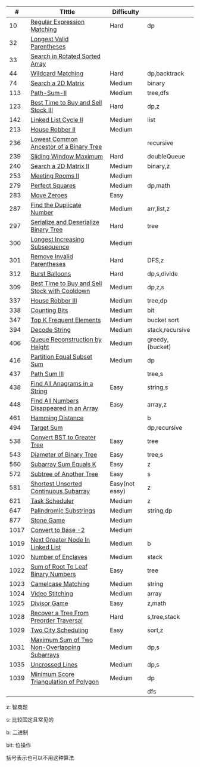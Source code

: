 | #    | TIttle                                                            | Difficulty     |                  |
| ---- | ----------------------------------------------------------------- | -------------- | ---------------- |
| 10   | [Regular Expression Matching](./code/10.md)                       | Hard           | dp               |
| 32   | [Longest Valid Parentheses](./code/32.md)                         |                |                  |
| 33   | [Search in Rotated Sorted Array](./code/33.md)                    |                |                  |
| 44   | [Wildcard Matching](./code/44.md)                                 | Hard           | dp,backtrack     |
| 74   | [Search a 2D Matrix](./code/74.md)                                | Medium         | binary           |
| 113  | [Path-Sum-II](./code/112.md)                                      | Medium         | tree,dfs         |
| 123  | [Best Time to Buy and Sell Stock III](./code/123.md)              | Hard           | dp,z             |
| 142  | [Linked List Cycle II](./code/142.md)                             | Medium         | list             |
| 213  | [House Robber II](./code/213.md)                                  | Medium         |                  |
| 236  | [Lowest Common Ancestor of a Binary Tree](./code/236.md)          |                | recursive        |
| 239  | [Sliding Window Maximum](./code/239.md)                           | Hard           | doubleQueue      |
| 240  | [Search a 2D Matrix II](./code/240.md)                            | Medium         | binary,z         |
| 253  | [Meeting Rooms II](./code/253.md)                                 | Medium         |                  |
| 279  | [Perfect Squares](./code/279.md)                                  | Medium         | dp,math          |
| 283  | [Move Zeroes](./code/283.md)                                      | Easy           |                  |
| 287  | [Find the Duplicate Number](./code/287.md)                        | Medium         | arr,list,z       |
| 297  | [Serialize and Deserialize Binary Tree](./code/297.md)            | Hard           | tree             |
| 300  | [Longest Increasing Subsequence](./code/300.md)                   | Medium         |                  |
| 301  | [Remove Invalid Parentheses](./code/301.md)                       | Hard           | DFS,z            |
| 312  | [Burst Balloons](./code/312.md)                                   | Hard           | dp,s,divide      |
| 309  | [Best Time to Buy and Sell Stock with Cooldown](./code/309.md)    | Medium         | dp,z,s           |
| 337  | [House Robber III](./code/337.md)                                 | Medium         | tree,dp          |
| 338  | [Counting Bits](./code/338.md)                                    | Medium         | bit              |
| 347  | [Top K Frequent Elements](./code/347.md)                          | Medium         | bucket sort      |
| 394  | [Decode String](./code/394.md)                                    | Medium         | stack,recursive  |
| 406  | [Queue Reconstruction by Height](./code/406.md)                   | Medium         | greedy,(bucket)  |
| 416  | [Partition Equal Subset Sum](./code/416.md)                       | Medium         | dp               |
| 437  | [Path Sum III](./code/437.md)                                     |                | tree,s           |
| 438  | [Find All Anagrams in a String](./code/438.md)                    | Easy           | string,s         |
| 448  | [Find All Numbers Disappeared in an Array](./code/448.md)         | Easy           | array,z          |
| 461  | [Hamming Distance](./code/461.md)                                 |                | b                |
| 494  | [Target Sum](./code/494.md)                                       |                | dp,recursive     |
| 538  | [Convert BST to Greater Tree](./code/538.md)                      | Easy           | tree             |
| 543  | [Diameter of Binary Tree](./code/543.md)                          | Easy           | tree,s           |
| 560  | [Subarray Sum Equals K](./code/560.md)                            | Easy           | z                |
| 572  | [Subtree of Another Tree](./code/572.md)                          | Easy           | s                |
| 581  | [Shortest Unsorted Continuous Subarray](./code/581.md)            | Easy(not easy) | z                |
| 621  | [Task Scheduler](./code/621.md)                                   | Medium         | z                |
| 647  | [Palindromic Substrings](./code/647.md)                           | Medium         | string,dp        |
| 877  | [Stone Game](./code/877)                                          | Medium         |                  |
| 1017 | [Convert to Base -2](./code/1017)                                 | Medium         |                  |
| 1019 | [Next Greater Node In Linked List](./code/1019.md)                | Medium         | b                |
| 1020 | [Number of Enclaves](./code/1020.md)                              | Medium         | stack            |
| 1022 | [Sum of Root To Leaf Binary Numbers](./code/1022.md)              | Easy           | tree             |
| 1023 | [Camelcase Matching](./code/1023.md)                              | Medium         | string           |
| 1024 | [Video Stitching](./code/1024.md)                                 | Medium         | array            |
| 1025 | [Divisor Game](./code/1025.md)                                    | Easy           | z,math           |
| 1028 | [Recover a Tree From Preorder Traversal](./code/1028.md)          | Hard           | s,tree,stack     |
| 1029 | [Two City Scheduling](./code/1029.md)                             | Easy           | sort,z           |
| 1031 | [Maximum Sum of Two Non-Overlapping Subarrays](./code/1031.md)    | Medium         | dp,s             |
| 1035 | [Uncrossed Lines](./code/1031.md)                                 | Medium         | dp,s             |
| 1039 | [Minimum Score Triangulation of Polygon](./code/1039.md)          | Medium         | dp               |
|      |                                                                   |                | dfs              |
	
z: 智商题

s: 比较固定且常见的

b: 二进制

bit: 位操作

括号表示也可以不用这种算法

